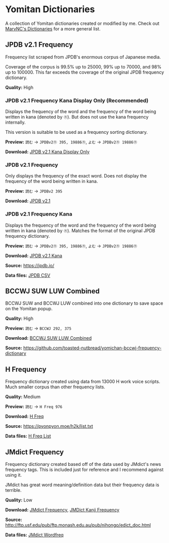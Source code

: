# Yomitan Dictionaries

A collection of Yomitan dictionaries created or modified by me. Check out [MarvNC's Dictionaries](https://github.com/MarvNC/yomichan-dictionaries) for a more general list.

## JPDB v2.1 Frequency

Frequency list scraped from JPDB's enormous corpus of Japanese media.

Coverage of the corpus is 99.5% up to 25000, 99% up to 70000, and 98% up to 100000. This far exceeds the coverage of the original JPDB frequency dictionary.

**Quality:** High

### JPDB v2.1 Frequency Kana Display Only (Recommended)

Displays the frequency of the word and the frequency of the word being written in kana (denoted by `㋕`). But does not use the kana frequency internally.

This version is suitable to be used as a frequency sorting dictionary.

**Preview:** `読む` -> `JPDBv2㋕ 395, 19886㋕`, `よむ` -> `JPDBv2㋕ 19886㋕`

**Download:** [JPDB v2.1 Kana Display Only](https://github.com/Kuuuube/yomitan-dictionaries/raw/main/dictionaries/JPDB_v2.1_kana_display_only.zip)

### JPDB v2.1 Frequency

Only displays the frequency of the exact word. Does not display the frequency of the word being written in kana.

**Preview:** `読む` -> `JPDBv2 395`

**Download:** [JPDB v2.1](https://github.com/Kuuuube/yomitan-dictionaries/raw/main/dictionaries/JPDB_v2.1_2024-05-26.zip)

### JPDB v2.1 Frequency Kana

Displays the frequency of the word and the frequency of the word being written in kana (denoted by `㋕`). Matches the format of the original JPDB frequency dictionary.

**Preview:** `読む` -> `JPDBv2㋕ 395, 19886㋕`, `よむ` -> `JPDBv2㋕ 19886㋕`

**Download:** [JPDB v2.1 Kana](https://github.com/Kuuuube/yomitan-dictionaries/raw/main/dictionaries/JPDB_v2.1_kana_2024-05-26.zip)

**Source:** https://jpdb.io/

**Data files:** [JPDB CSV](https://github.com/Kuuuube/yomitan-dictionaries/raw/main/data/jpdb_v2.1_freq_list_2024-05-26.csv)

## BCCWJ SUW LUW Combined

BCCWJ SUW and BCCWJ LUW combined into one dictionary to save space on the Yomitan popup.

**Quality:** High

**Preview:** `読む` -> `BCCWJ 292, 375`

**Download:** [BCCWJ SUW LUW Combined](https://github.com/Kuuuube/yomitan-dictionaries/raw/main/dictionaries/BCCWJ_SUW_LUW_combined.zip)

**Source:** https://github.com/toasted-nutbread/yomichan-bccwj-frequency-dictionary

## H Frequency

Frequency dictionary created using data from 13000 H work voice scripts. Much smaller corpus than other frequency lists.

**Quality:** Medium

**Preview:** `読む` -> `H Freq 976`

**Download:** [H Freq](https://github.com/Kuuuube/yomitan-dictionaries/raw/main/dictionaries/H_Freq.zip)

**Source:** https://pyonpyon.moe/h2k/list.txt

**Data files:** [H Freq List](https://github.com/Kuuuube/yomitan-dictionaries/raw/main/data/h_freq_list.tsv)

## JMdict Frequency

Frequency dictionary created based off of the data used by JMdict's news frequency tags. This is included just for reference and I recommend against using it.

JMdict has great word meaning/definition data but their frequency data is terrible.

**Quality:** Low

**Download:** [JMdict Frequency](https://github.com/Kuuuube/yomitan-dictionaries/raw/main/dictionaries/jmdict_freq.zip), [JMDict Kanji Frequency](https://github.com/Kuuuube/yomitan-dictionaries/raw/main/dictionaries/jmdict_kanji_freq.zip)

**Source:** http://ftp.usf.edu/pub/ftp.monash.edu.au/pub/nihongo/edict_doc.html

**Data files:** [JMdict Wordfreq](https://github.com/Kuuuube/yomitan-dictionaries/raw/main/data/jmdict_wordfreq.zip)
